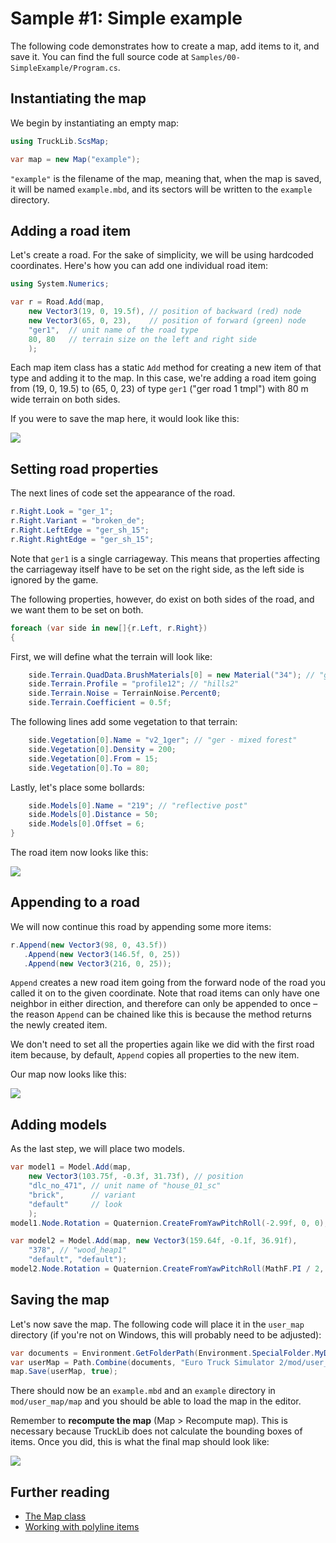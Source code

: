 # Sample #1: Simple example

The following code demonstrates how to create a map, add items to it, and save it.
You can find the full source code at `Samples/00-SimpleExample/Program.cs`. 

## Instantiating the map
We begin by instantiating an empty map:

```cs
using TruckLib.ScsMap;

var map = new Map("example");
```

`"example"` is the filename of the map, meaning that, when the map is saved, it will be named
`example.mbd`, and its sectors will be written to the `example` directory.

## Adding a road item
Let's create a road. For the sake of simplicity, we will be using hardcoded coordinates. Here's how
you can add one individual road item:

```cs
using System.Numerics;

var r = Road.Add(map,
    new Vector3(19, 0, 19.5f), // position of backward (red) node
    new Vector3(65, 0, 23),    // position of forward (green) node
    "ger1",  // unit name of the road type
    80, 80   // terrain size on the left and right side
    );
```

Each map item class has a static `Add` method for creating a new item of that type and adding it
to the map. In this case, we're adding a road item going from (19, 0, 19.5) to (65, 0, 23) of type
`ger1` ("ger road 1 tmpl") with 80 m wide terrain on both sides.

If you were to save the map here, it would look like this:

![](../../images/00-wip1.png)

## Setting road properties
The next lines of code set the appearance of the road.

```cs
r.Right.Look = "ger_1";
r.Right.Variant = "broken_de";
r.Right.LeftEdge = "ger_sh_15";
r.Right.RightEdge = "ger_sh_15";
```

Note that `ger1` is a single carriageway. This means that properties affecting the carriageway itself
have to be set on the right side, as the left side is ignored by the game.

The following properties, however, do exist on both sides of the road, and we want them to be set on both.

```cs
foreach (var side in new[]{r.Left, r.Right})
{
```

First, we will define what the terrain will look like:

```cs
    side.Terrain.QuadData.BrushMaterials[0] = new Material("34"); // "grass_ger_main"
    side.Terrain.Profile = "profile12"; // "hills2"
    side.Terrain.Noise = TerrainNoise.Percent0;
    side.Terrain.Coefficient = 0.5f;
```

The following lines add some vegetation to that terrain:
```cs
    side.Vegetation[0].Name = "v2_1ger"; // "ger - mixed forest"
    side.Vegetation[0].Density = 200;
    side.Vegetation[0].From = 15;
    side.Vegetation[0].To = 80;
```

Lastly, let's place some bollards:
```cs
    side.Models[0].Name = "219"; // "reflective post"
    side.Models[0].Distance = 50;
    side.Models[0].Offset = 6;
}
```

The road item now looks like this:

![](../../images/00-wip2.png)

## Appending to a road
We will now continue this road by appending some more items:

```cs
r.Append(new Vector3(98, 0, 43.5f))
   .Append(new Vector3(146.5f, 0, 25))
   .Append(new Vector3(216, 0, 25));
```

`Append` creates a new road item going from the forward node of the road you called it on
to the given coordinate. Note that road items can only have one neighbor in either direction,
and therefore can only be appended to once &ndash; the reason `Append` can be chained like this is
because the method returns the newly created item.

We don't need to set all the properties again like we did with the first road item
because, by default, `Append` copies all properties to the new item.

Our map now looks like this:

![](../../images/00-wip3.png)

## Adding models
As the last step, we will place two models.

```cs
var model1 = Model.Add(map,
    new Vector3(103.75f, -0.3f, 31.73f), // position 
    "dlc_no_471", // unit name of "house_01_sc"
    "brick",      // variant
    "default"     // look
    );
model1.Node.Rotation = Quaternion.CreateFromYawPitchRoll(-2.99f, 0, 0);

var model2 = Model.Add(map, new Vector3(159.64f, -0.1f, 36.91f), 
    "378", // "wood_heap1"
    "default", "default"); 
model2.Node.Rotation = Quaternion.CreateFromYawPitchRoll(MathF.PI / 2, 0, 0);
```

## Saving the map
Let's now save the map. The following code will place it in the `user_map` directory (if you're not
on Windows, this will probably need to be adjusted):

```cs
var documents = Environment.GetFolderPath(Environment.SpecialFolder.MyDocuments);
var userMap = Path.Combine(documents, "Euro Truck Simulator 2/mod/user_map/map/");
map.Save(userMap, true);
```

There should now be an `example.mbd` and an `example` directory in `mod/user_map/map` and 
you should be able to load the map in the editor.

Remember to **recompute the map** (Map > Recompute map). This is necessary because TruckLib
does not calculate the bounding boxes of items. Once you did, this is what the final map
should look like:

![](../../images/00-final.png)

## Further reading
* [The Map class](/TruckLib.ScsMap/map-class.md)
* [Working with polyline items](/TruckLib.ScsMap/polyline-items.md)
